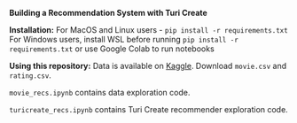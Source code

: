 **Building a Recommendation System with Turi Create**

**Installation:**
For MacOS and Linux users - `pip install -r requirements.txt`
For Windows users, install WSL before running `pip install -r requirements.txt` or use Google Colab to run notebooks


**Using this repository:**
Data is available on [Kaggle](https://www.kaggle.com/grouplens/movielens-20m-dataset). Download `movie.csv` and `rating.csv`.

`movie_recs.ipynb` contains data exploration code.

`turicreate_recs.ipynb` contains Turi Create recommender exploration code.
